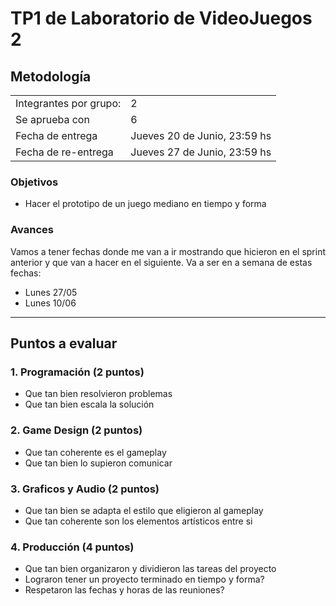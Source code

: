 # TP1 de Laboratorio de VideoJuegos 2

## Metodología

|                        |                              |
| ---------------------- | ---------------------------- |
| Integrantes por grupo: | 2                            |
| Se aprueba con         | 6                            |
| Fecha de entrega       | Jueves 20 de Junio, 23:59 hs |
| Fecha de re-entrega    | Jueves 27 de Junio, 23:59 hs |

### Objetivos

- Hacer el prototipo de un juego mediano en tiempo y forma

### Avances

Vamos a tener fechas donde me van a ir mostrando que hicieron en el sprint anterior y que van a hacer en el siguiente. Va a ser en a semana de estas fechas:

- Lunes 27/05
- Lunes 10/06

----

## Puntos a evaluar

### 1. Programación (2 puntos)

- Que tan bien resolvieron problemas
- Que tan bien escala la solución

### 2. Game Design (2 puntos)

- Que tan coherente es el gameplay
- Que tan bien lo supieron comunicar

### 3. Graficos y Audio (2 puntos)

- Que tan bien se adapta el estilo que eligieron al gameplay
- Que tan coherente son los elementos artísticos entre si

### 4. Producción (4 puntos)

- Que tan bien organizaron y dividieron las tareas del proyecto
- Lograron tener un proyecto terminado en tiempo y forma?
- Respetaron las fechas y horas de las reuniones?
